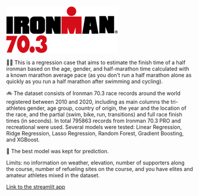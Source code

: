 ![screenshot](src/images/ironman_logo.png)

:swimming_man:  This is a regression case that aims to estimate the finish time of a half ironman based on the age, gender, and half-marathon time calculated with a known marathon average pace (as you don't run a half marathon alone as quickly as you run a half marathon after swimming and cycling).

:bike: The dataset consists of Ironman 70.3 race records around the world registered between 2010 and 2020, including as main columns the tri-athletes gender, age group, country of origin, the year and the location of the race, and the partial (swim, bike, run, transitions) and full race finish times (in seconds).
In total 795863 records from Ironman 70.3 PRO and recreational were used.
Several models were tested: Linear Regression, Ridge Regression, Lasso Regression, Random Forest, Gradient Boosting, and XGBoost.

:running: The best model was kept for prediction. 

Limits: no information on weather, elevation, number of supporters along the course, number of refueling sites on the course, and you have elites and amateur athletes mixed in the dataset.

[Link to the streamlit app](https://ironman703.streamlit.app)

